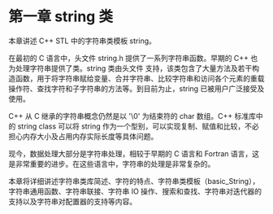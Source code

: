 # 第一章 string 类

本章讲述 C++ STL 中的字符串类模板 string。

在最初的 C 语言中，头文件 string.h 提供了一系列字符串函数。早期的 C++ 也为处理字符串提供了类。string 类由头文件 <string> 支持，该类包含了大量方法及若干构造函数，用于将字符串赋给变量、合并字符串、比较字符串和访问各个元素的重载操作符、查找字符和子字符串的方法等。到目前为止，string 已被用户广泛接受及使用。

C++ 从 C 继承的字符串概念仍然是以 '\0' 为结束符的 char 数组。C++ 标准库中的 string class 可以将 string 作为一个型别，可以实现复制、赋值和比较，不必担心内存大小及占用内存实际长度等具体问题。

现今，数据处理大部分是字符串处理，相较于早期的 C 语言和 Fortran 语言，这是非常重要的进步。在这些语言中，字符串的处理是非常复杂的。

本章将详细讲述字符串类库简述、字符的特点、字符串类模板（basic_String），字符串通用函数、字符串联接、字符串 IO 操作、搜索和查找、字符串对迭代器的支持以及字符串对配置器的支持等内容。